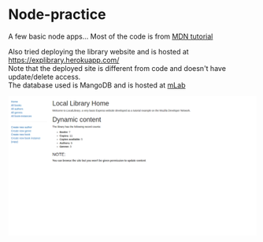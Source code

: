 # Node-practice
A few basic node apps... 
Most of the code is from [MDN tutorial](https://developer.mozilla.org/en-US/docs/Learn/Server-side/Express_Nodejs)  

Also tried deploying the library website and is hosted at https://explibrary.herokuapp.com/  
Note that the deployed site is different from code and doesn't have update/delete access.  
The database used is MangoDB and is hosted at [mLab](https://mlab.com/)
  
   
![library](./express-locallibrary-tutorial/libhome.png)
